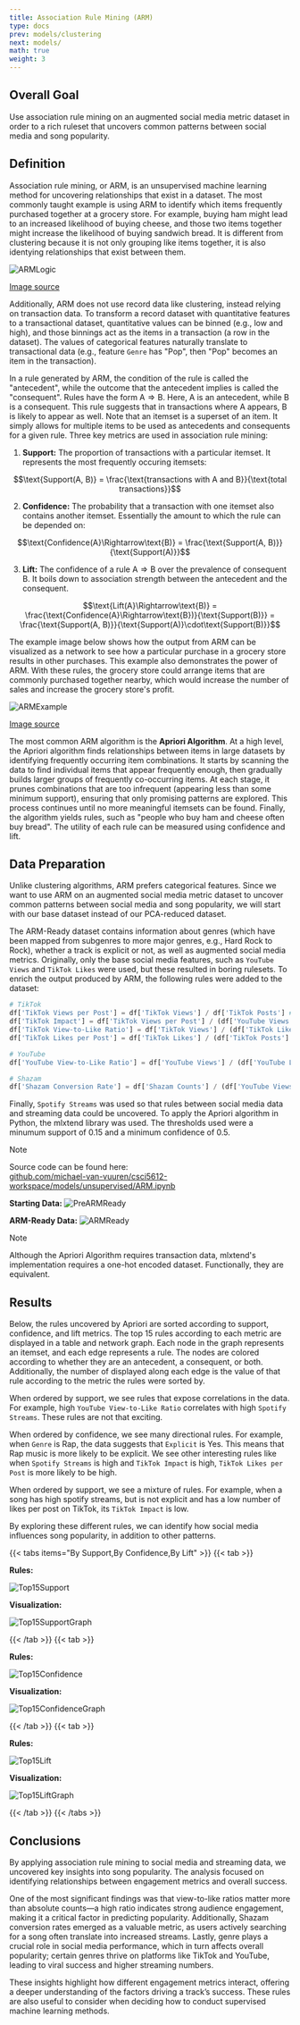 ```yaml
---
title: Association Rule Mining (ARM)
type: docs
prev: models/clustering
next: models/
math: true
weight: 3
---
```


## Overall Goal

Use association rule mining on an augmented social media metric dataset in order to a rich ruleset that uncovers common patterns between social media and song popularity.

## Definition

Association rule mining, or ARM, is an unsupervised machine learning method for uncovering relationships that exist in a dataset. The most commonly taught example is using ARM to identify which items frequently purchased together at a grocery store. For example, buying ham might lead to an increased likelihood of buying cheese, and those two items together might increase the likelihood of buying sandwich bread. It is different from clustering because it is not only grouping like items together, it is also identying relationships that exist between them. 

![ARMLogic](/images/arm/ARMLogic.png)

[Image source](https://algobeans.com/wp-content/uploads/2016/04/association-rules-network-graph2.png)

Additionally, ARM does not use record data like clustering, instead relying on transaction data. To transform a record dataset with quantitative features to a transactional dataset, quantitative values can be binned (e.g., low and high), and those binnings act as the items in a transaction (a row in the dataset). The values of categorical features naturally translate to transactional data (e.g., feature `Genre` has "Pop", then "Pop" becomes an item in the transaction).  

In a rule generated by ARM, the condition of the rule is called the "antecedent", while the outcome that the antecedent implies is called the "consequent". Rules have the form $\text{A}\Rightarrow\text{B}$. Here, $\text{A}$ is an antecedent, while $\text{B}$ is a consequent. This rule suggests that in transactions where $\text{A}$ appears, $\text{B}$ is likely to appear as well. Note that an itemset is a superset of an item. It simply allows for multiple items to be used as antecedents and consequents for a given rule. Three key metrics are used in association rule mining:

1. **Support:** The proportion of transactions with a particular itemset. It represents the most frequently occuring itemsets:

$$\text{Support(A, B)} = \frac{\text{transactions with A and B}}{\text{total transactions}}$$

2. **Confidence:** The probability that a transaction with one itemset also contains another itemset. Essentially the amount to which the rule can be depended on:

$$\text{Confidence(A}\Rightarrow\text{B)} = \frac{\text{Support(A, B)}}{\text{Support(A)}}$$

3. **Lift:** The confidence of a rule $\text{A}\Rightarrow\text{B}$ over the prevalence of consequent $\text{B}$. It boils down to association strength between the antecedent and the consequent. 

$$\text{Lift(A}\Rightarrow\text{B)} = \frac{\text{Confidence(A}\Rightarrow\text{B})}{\text{Support(B)}} = \frac{\text{Support(A, B)}}{\text{Support(A)}\cdot\text{Support(B)}}$$

The example image below shows how the output from ARM can be visualized as a network to see how a particular purchase in a grocery store results in other purchases. This example also demonstrates the power of ARM. With these rules, the grocery store could arrange items that are commonly purchased together nearby, which would increase the number of sales and increase the grocery store's profit. 

![ARMExample](/images/arm/ARMExample.png)

[Image source](https://medium.com/@utkarsh.kant/comparing-association-rule-mining-with-other-similar-methods-d964eaafad91)

The most common ARM algorithm is the **Apriori Algorithm**. At a high level, the Apriori algorithm finds relationships between items in large datasets by identifying frequently occurring item combinations. It starts by scanning the data to find individual items that appear frequently enough, then gradually builds larger groups of frequently co-occurring items. At each stage, it prunes combinations that are too infrequent (appearing less than some minimum support), ensuring that only promising patterns are explored. This process continues until no more meaningful itemsets can be found. Finally, the algorithm yields rules, such as "people who buy ham and cheese often buy bread". The utility of each rule can be measured using confidence and lift. 

## Data Preparation

Unlike clustering algorithms, ARM prefers categorical features. Since we want to use ARM on an augmented social media metric dataset to uncover common patterns between social media and song popularity, we will start with our base dataset instead of our PCA-reduced dataset. 

The ARM-Ready dataset contains information about genres (which have been mapped from subgenres to more major genres, e.g., Hard Rock to Rock), whether a track is explicit or not, as well as augmented social media metrics. Originally, only the base social media features, such as `YouTube Views` and `TikTok Likes` were used, but these resulted in boring rulesets. To enrich the output produced by ARM, the following rules were added to the dataset:

```python {filename=""}
# TikTok
df['TikTok Views per Post'] = df['TikTok Views'] / df['TikTok Posts'] #
df['TikTok Impact'] = df['TikTok Views per Post'] / (df['YouTube Views'] + 1) #
df['TikTok View-to-Like Ratio'] = df['TikTok Views'] / (df['TikTok Likes'] + 1) #
df['TikTok Likes per Post'] = df['TikTok Likes'] / (df['TikTok Posts'] + 1) #

# YouTube
df['YouTube View-to-Like Ratio'] = df['YouTube Views'] / (df['YouTube Likes'] + 1) #

# Shazam
df['Shazam Conversion Rate'] = df['Shazam Counts'] / (df['YouTube Views'] + df['TikTok Views'] + 1) #
```

Finally, `Spotify Streams` was used so that rules between social media data and streaming data could be uncovered. To apply the Apriori algorithm in Python, the mlxtend library was used. The thresholds used were a minumum support of 0.15 and a minimum confidence of 0.5.

>[!NOTE]
>Source code can be found here:\
>[github.com/michael-van-vuuren/csci5612-workspace/models/unsupervised/ARM.ipynb](https://github.com/michael-van-vuuren/csci5612-workspace/blob/main/models/unsupervised/ARM.ipynb)

**Starting Data:**
![PreARMReady](/images/arm/PreARMReady.png)

**ARM-Ready Data:**
![ARMReady](/images/arm/ARMReady.png)

>[!NOTE]
>Although the Apriori Algorithm requires transaction data, mlxtend's implementation requires a one-hot encoded dataset. Functionally, they are equivalent.

## Results

Below, the rules uncovered by Apriori are sorted according to support, confidence, and lift metrics. The top 15 rules according to each metric are displayed in a table and network graph. Each node in the graph represents an itemset, and each edge represents a rule. The nodes are colored according to whether they are an antecedent, a consequent, or both. Additionally, the number of displayed along each edge is the value of that rule according to the metric the rules were sorted by. 

When ordered by support, we see rules that expose correlations in the data. For example, high `YouTube View-to-Like Ratio` correlates with high `Spotify Streams`. These rules are not that exciting.

When ordered by confidence, we see many directional rules. For example, when `Genre` is Rap, the data suggests that `Explicit` is Yes. This means that Rap music is more likely to be explicit. We see other interesting rules like when `Spotify Streams` is high and `TikTok Impact` is high, `TikTok Likes per Post` is more likely to be high. 

When ordered by support, we see a mixture of rules. For example, when a song has high spotify streams, but is not explicit and has a low number of likes per post on TikTok, its `TikTok Impact` is low. 

By exploring these different rules, we can identify how social media influences song popularity, in addition to other patterns. 

{{< tabs items="By Support,By Confidence,By Lift" >}}
  {{< tab >}}

  **Rules:**

  ![Top15Support](/images/arm/Top15Support.png)

  **Visualization:**

  ![Top15SupportGraph](/images/arm/Top15SupportGraph.png)
  
  {{< /tab >}}
  {{< tab >}}

  **Rules:**

  ![Top15Confidence](/images/arm/Top15Confidence.png)

  **Visualization:**

  ![Top15ConfidenceGraph](/images/arm/Top15ConfidenceGraph.png)
  
  {{< /tab >}}
  {{< tab >}}

  **Rules:**

  ![Top15Lift](/images/arm/Top15Lift.png)

  **Visualization:**

  ![Top15LiftGraph](/images/arm/Top15LiftGraph.png)
  
  {{< /tab >}}
{{< /tabs >}}

## Conclusions

By applying association rule mining to social media and streaming data, we uncovered key insights into song popularity. The analysis focused on identifying relationships between engagement metrics and overall success.  

One of the most significant findings was that view-to-like ratios matter more than absolute counts—a high ratio indicates strong audience engagement, making it a critical factor in predicting popularity. Additionally, Shazam conversion rates emerged as a valuable metric, as users actively searching for a song often translate into increased streams. Lastly, genre plays a crucial role in social media performance, which in turn affects overall popularity; certain genres thrive on platforms like TikTok and YouTube, leading to viral success and higher streaming numbers.

These insights highlight how different engagement metrics interact, offering a deeper understanding of the factors driving a track’s success. These rules are also useful to consider when deciding how to conduct supervised machine learning methods.
